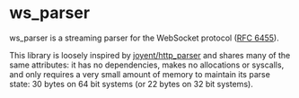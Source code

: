 # ws_parser

ws_parser is a streaming parser for the WebSocket protocol ([RFC 6455](https://tools.ietf.org/html/rfc6455)).

This library is loosely inspired by [joyent/http_parser](https://github.com/joyent/http-parser) and shares many of the same attributes: it has no dependencies, makes no allocations or syscalls, and only requires a very small amount of memory to maintain its parse state: 30 bytes on 64 bit systems (or 22 bytes on 32 bit systems).
